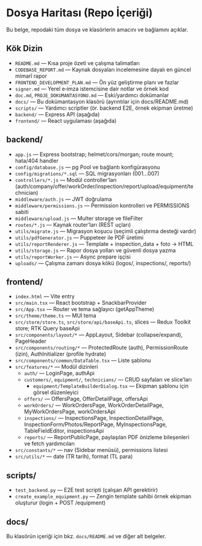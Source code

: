 # Dosya Haritası (Repo İçeriği)

Bu belge, repodaki tüm dosya ve klasörlerin amacını ve bağlamını açıklar.

## Kök Dizin
- `README.md` — Kısa proje özeti ve çalışma talimatları
- `CODEBASE_REPORT.md` — Kaynak dosyaları incelemesine dayalı en güncel mimarî rapor
- `FRONTEND_DEVELOPMENT_PLAN.md` — Ön yüz geliştirme planı ve fazlar
- `signer.md` — Yerel e‑imza istemcisine dair notlar ve örnek kod
- `doc.md`, `PROJE_DOKUMANTASYONU.md` — Eski/yardımcı dokümanlar
- `docs/` — Bu dokümantasyon klasörü (ayrıntılar için docs/README.md)
- `scripts/` — Yardımcı scriptler (ör. backend E2E, örnek ekipman üretme)
- `backend/` — Express API (aşağıda)
- `frontend/` — React uygulaması (aşağıda)

## backend/
- `app.js` — Express bootstrap; helmet/cors/morgan; route mount; hata/404 handler
- `config/database.js` — pg Pool ve bağlantı konfigürasyonu
- `config/migrations/*.sql` — SQL migrasyonları (001…007)
- `controllers/*.js` — Modül controller’ları (auth/company/offer/workOrder/inspection/report/upload/equipment/technician)
- `middleware/auth.js` — JWT doğrulama
- `middleware/permissions.js` — Permission kontrolleri ve PERMISSIONS sabiti
- `middleware/upload.js` — Multer storage ve fileFilter
- `routes/*.js` — Kaynak router’ları (REST uçları)
- `utils/migrate.js` — Migrasyon koşucu (seçimli çalıştırma desteği vardır)
- `utils/pdfGenerator.js` — Puppeteer ile PDF üretimi
- `utils/reportRenderer.js` — Template + inspection_data + foto → HTML
- `utils/storage.js` — Rapor dosya yolları ve güvenli dosya yazma
- `utils/reportWorker.js` — Async prepare işçisi
- `uploads/` — Çalışma zamanı dosya kökü (logos/, inspections/, reports/)

## frontend/
- `index.html` — Vite entry
- `src/main.tsx` — React bootstrap + SnackbarProvider
- `src/App.tsx` — Router ve tema sağlayıcı (getAppTheme)
- `src/theme/theme.ts` — MUI tema
- `src/store/store.ts`, `src/store/api/baseApi.ts`, slices — Redux Toolkit store; RTK Query baseApi
- `src/components/layout/*` — AppLayout, Sidebar (collapse/expand), PageHeader
- `src/components/routing/*` — ProtectedRoute (auth), PermissionRoute (izin), AuthInitializer (profile hydrate)
- `src/components/common/DataTable.tsx` — Liste şablonu
- `src/features/*` — Modül dizinleri
  - `auth/` — LoginPage, authApi
  - `customers/`, `equipment/`, `technicians/` — CRUD sayfaları ve slice’ları
    - `equipment/TemplateBuilderDialog.tsx` — Ekipman şablonu için görsel düzenleyici
  - `offers/` — OffersPage, OfferDetailPage, offersApi
  - `workOrders/` — WorkOrdersPage, WorkOrderDetailPage, MyWorkOrdersPage, workOrdersApi
  - `inspections/` — InspectionsPage, InspectionDetailPage, InspectionForm/Photos/ReportPage, MyInspectionsPage, TableFieldEditor, inspectionsApi
  - `reports/` — ReportPublicPage, paylaşılan PDF önizleme bileşenleri ve fetch yardımcıları
- `src/constants/*` — nav (Sidebar menüsü), permissions listesi
- `src/utils/*` — date (TR tarih), format (TL para)

## scripts/
- `test_backend.py` — E2E test scripti (çalışan API gerektirir)
- `create_example_equipment.py` — Zengin template sahibi örnek ekipman oluşturur (login + POST /equipment)

## docs/
Bu klasörün içeriği için bkz. `docs/README.md` ve diğer alt belgeler.

